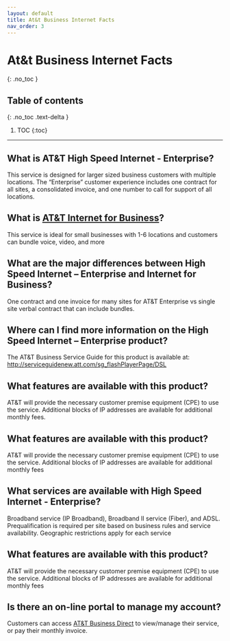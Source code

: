 ```yaml
---
layout: default
title: At&t Business Internet Facts
nav_order: 3
---
```


# At&t Business Internet Facts
{: .no_toc }
 

## Table of contents
{: .no_toc .text-delta }

1. TOC
{:toc}


---


## What is AT&T High Speed Internet - Enterprise?

This service is designed for larger sized business customers with multiple locations.  The “Enterprise” customer experience includes one contract for all sites, a consolidated invoice, and one number to call for support of all locations.

## What is [AT&T Internet for Business](https://www.cheapinternetserviceprovider-jna.com/blogdetails/att-business-intenet-faq)?

This service is ideal for small businesses with 1-6 locations and customers can bundle voice, video, and more

## What are the major differences between High Speed Internet – Enterprise and Internet for Business?

One contract and one invoice for many sites for AT&T Enterprise vs single site verbal contract that can include bundles.

## Where can I find more information on the High Speed Internet – Enterprise product?

The AT&T Business Service Guide for this product is available at: http://serviceguidenew.att.com/sg_flashPlayerPage/DSL


## What features are available with this product?

AT&T will provide the necessary customer premise equipment (CPE) to use the service. Additional blocks of IP addresses are available for additional monthly fees.

## What features are available with this product? 

AT&T will provide the necessary customer premise equipment (CPE) to use the service. Additional blocks of IP addresses are available for additional monthly fees

## What services are available with High Speed Internet - Enterprise?

Broadband service (IP Broadband), Broadband II service (Fiber), and ADSL.  Prequalification is required per site based on business rules and service availability. Geographic restrictions apply for each service

## What features are available with this product?

AT&T will provide the necessary customer premise equipment (CPE) to use the service. Additional blocks of IP addresses are available for additional monthly fees

## Is there an on-line portal to manage my account? 

Customers can access [AT&T Business Direct](/docs/att-business-plans/) to view/manage their service, or pay their monthly invoice.


 


